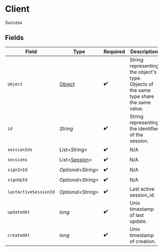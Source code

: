 # Client

Success


## Fields

| Field                                                                                  | Type                                                                                   | Required                                                                               | Description                                                                            |
| -------------------------------------------------------------------------------------- | -------------------------------------------------------------------------------------- | -------------------------------------------------------------------------------------- | -------------------------------------------------------------------------------------- |
| `object`                                                                               | [Object](../../models/components/Object.md)                                            | :heavy_check_mark:                                                                     | String representing the object's type. Objects of the same type share the same value.<br/> |
| `id`                                                                                   | *String*                                                                               | :heavy_check_mark:                                                                     | String representing the identifier of the session.<br/>                                |
| `sessionIds`                                                                           | List\<*String*>                                                                        | :heavy_check_mark:                                                                     | N/A                                                                                    |
| `sessions`                                                                             | List\<[Session](../../models/components/Session.md)>                                   | :heavy_check_mark:                                                                     | N/A                                                                                    |
| `signInId`                                                                             | *Optional\<String>*                                                                    | :heavy_check_mark:                                                                     | N/A                                                                                    |
| `signUpId`                                                                             | *Optional\<String>*                                                                    | :heavy_check_mark:                                                                     | N/A                                                                                    |
| `lastActiveSessionId`                                                                  | *Optional\<String>*                                                                    | :heavy_check_mark:                                                                     | Last active session_id.<br/>                                                           |
| `updatedAt`                                                                            | *long*                                                                                 | :heavy_check_mark:                                                                     | Unix timestamp of last update.<br/>                                                    |
| `createdAt`                                                                            | *long*                                                                                 | :heavy_check_mark:                                                                     | Unix timestamp of creation.<br/>                                                       |